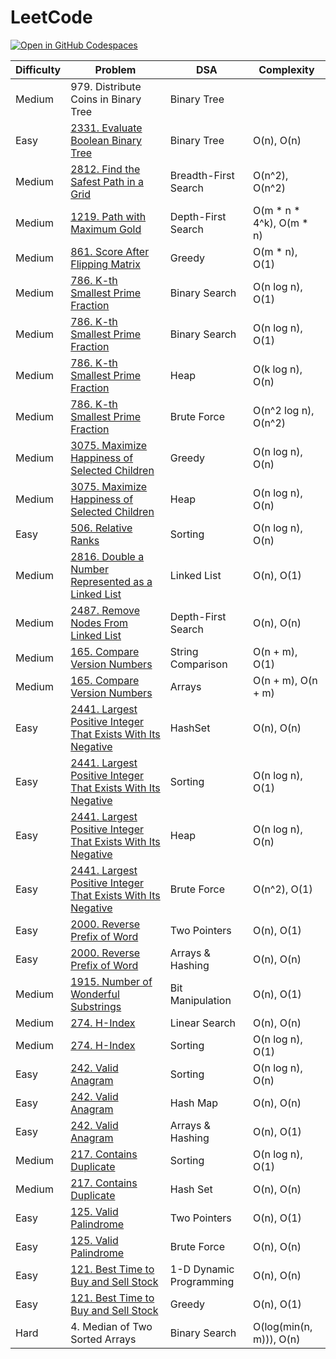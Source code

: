 # LeetCode

[![Open in GitHub Codespaces](https://github.com/codespaces/badge.svg)](https://codespaces.new/datttrian/leetcode)

|Difficulty|Problem                                                                                                                                                                                     |DSA                                           |Complexity                                      |
|----------|--------------------------------------------------------------------------------------------------------------------------------------------------------------------------------------------|----------------------------------------------|------------------------------------------------|
|Medium    |979. Distribute Coins in Binary Tree                                                     |Binary Tree                                   |                                      |
|Easy      |[2331. Evaluate Boolean Binary Tree](https://leetcode.com/problems/evaluate-boolean-binary-tree/solutions/5167681/binary-tree-o-n-o-n/)                                                     |Binary Tree                                   |O(n), O(n)                                      |
|Medium    |[2812. Find the Safest Path in a Grid](https://leetcode.com/problems/find-the-safest-path-in-a-grid/solutions/5163057/breadth-first-search-o-n-2-o-n-2/)                                    |Breadth-First Search                          |O(n^2), O(n^2)                                  |
|Medium    |[1219. Path with Maximum Gold](https://leetcode.com/problems/path-with-maximum-gold/solutions/5158830/depth-first-search-om-n-4k-om-n/)                                                     |Depth-First Search                            |O(m * n * 4^k), O(m * n)                        |
|Medium    |[861. Score After Flipping Matrix](https://leetcode.com/problems/score-after-flipping-matrix/solutions/5154445/greedy-o-m-n-o-1/)                                                           |Greedy                                        |O(m * n), O(1)                                  |
|Medium    |[786. K-th Smallest Prime Fraction](https://leetcode.com/problems/k-th-smallest-prime-fraction/solutions/5141298/binary-search-o-n-log-n-o-1/)                                              |Binary Search                                 |O(n log n), O(1)                                |
|Medium    |[786. K-th Smallest Prime Fraction](https://leetcode.com/problems/k-th-smallest-prime-fraction/solutions/5141298/binary-search-o-n-log-n-o-1/)                                              |Binary Search                                 |O(n log n), O(1)                                |
|Medium    |[786. K-th Smallest Prime Fraction](https://leetcode.com/problems/k-th-smallest-prime-fraction/solutions/5141276/heap-ok-log-n-on/)                                                         |Heap                                          |O(k log n), O(n)                                |
|Medium    |[786. K-th Smallest Prime Fraction](https://leetcode.com/problems/k-th-smallest-prime-fraction/solutions/5141279/brute-force-on2-log-n-on2/)                                                |Brute Force                                   |O(n^2 log n), O(n^2)                            |
|Medium    |[3075. Maximize Happiness of Selected Children](https://leetcode.com/problems/maximize-happiness-of-selected-children/solutions/5137420/greedy-on-log-n-on/)                                |Greedy                                        |O(n log n), O(n)                                |
|Medium    |[3075. Maximize Happiness of Selected Children](https://leetcode.com/problems/maximize-happiness-of-selected-children/solutions/5137428/heap-on-log-n-on/)                                  |Heap                                          |O(n log n), O(n)                                |
|Easy      |[506. Relative Ranks](https://leetcode.com/problems/relative-ranks/solutions/5132329/sorting-o-n-log-n-o-n/)                                                                                |Sorting                                       |O(n log n), O(n)                                |
|Medium    |[2816. Double a Number Represented as a Linked List](https://leetcode.com/problems/double-a-number-represented-as-a-linked-list/solutions/5127516/linked-list-on-o1/)                       |Linked List                                   |O(n), O(1)                                      |
|Medium    |[2487. Remove Nodes From Linked List](https://leetcode.com/problems/remove-nodes-from-linked-list/solutions/5122772/depth-first-search-on-on/)                                              |Depth-First Search                            |O(n), O(n)                                      |
|Medium    |[165. Compare Version Numbers](https://leetcode.com/problems/compare-version-numbers/solutions/5108519/string-comparison-o-n-m-o-1/)                                                        |String Comparison                             |O(n + m), O(1)                                  |
|Medium    |[165. Compare Version Numbers](https://leetcode.com/problems/compare-version-numbers/solutions/5108529/arrays-o-n-m-o-n-m/)                                                                 |Arrays                                        |O(n + m), O(n + m)                              |
|Easy      |[2441. Largest Positive Integer That Exists With Its Negative](https://leetcode.com/problems/largest-positive-integer-that-exists-with-its-negative/solutions/5103782/hashset-on-on/)       |HashSet                                       |O(n), O(n)                                      |
|Easy      |[2441. Largest Positive Integer That Exists With Its Negative](https://leetcode.com/problems/largest-positive-integer-that-exists-with-its-negative/solutions/5103777/sorting-on-log-n-o1/) |Sorting                                       |O(n log n), O(1)                                |
|Easy      |[2441. Largest Positive Integer That Exists With Its Negative](https://leetcode.com/problems/largest-positive-integer-that-exists-with-its-negative/solutions/5103774/heap-on-log-n-on/)    |Heap                                          |O(n log n), O(n)                                |
|Easy      |[2441. Largest Positive Integer That Exists With Its Negative](https://leetcode.com/problems/largest-positive-integer-that-exists-with-its-negative/solutions/5103768/brute-force-on2-o1/)  |Brute Force                                   |O(n^2), O(1)                                    |
|Easy      |[2000. Reverse Prefix of Word](https://leetcode.com/problems/reverse-prefix-of-word/solutions/5098519/two-pointers-on-o1/)                                                                  |Two Pointers                                  |O(n), O(1)                                      |
|Easy      |[2000. Reverse Prefix of Word](https://leetcode.com/problems/reverse-prefix-of-word/solutions/5098484/arrays-hashing-o-n-o-n/)                                                              |Arrays & Hashing                              |O(n), O(n)                                      |
|Medium    |[1915. Number of Wonderful Substrings](https://leetcode.com/problems/number-of-wonderful-substrings/solutions/5093362/bit-manipulation-on-o1/)                                              |Bit Manipulation                              |O(n), O(1)                                      |
|Medium    |[274. H-Index](https://leetcode.com/problems/h-index/solutions/5073130/on-on/)                                                                                                              |Linear Search                                 |O(n), O(n)                                      |
|Medium    |[274. H-Index](https://leetcode.com/problems/h-index/solutions/5073117/on-log-n-o1/)                                                                                                        |Sorting                                       |O(n log n), O(1)                                |
|Easy      |[242. Valid Anagram](https://leetcode.com/problems/valid-anagram/solutions/5069033/on-log-n-on/)                                                                                            |Sorting                                       |O(n log n), O(n)                                |
|Easy      |[242. Valid Anagram](https://leetcode.com/problems/valid-anagram/solutions/5069036/on-on/)                                                                                                  |Hash Map                                      |O(n), O(n)                                      |
|Easy      |[242. Valid Anagram](https://leetcode.com/problems/valid-anagram/solutions/5069127/on-o1/)                                                                                                  |Arrays & Hashing                              |O(n), O(1)                                      |
|Medium    |[217. Contains Duplicate](https://leetcode.com/problems/contains-duplicate/solutions/5064035/on-log-n-o1/)                                                                                  |Sorting                                       |O(n log n), O(1)                                |
|Medium    |[217. Contains Duplicate](https://leetcode.com/problems/contains-duplicate/solutions/5064039/on-on/)                                                                                        |Hash Set                                      |O(n), O(n)                                      |
|Easy      |[125. Valid Palindrome](https://leetcode.com/problems/valid-palindrome/solutions/5077373/on-o1/)                                                                                            |Two Pointers                                  |O(n), O(1)                                      |
|Easy      |[125. Valid Palindrome](https://leetcode.com/problems/valid-palindrome/solutions/5077384/on-on/)                                                                                            |Brute Force                                   |O(n), O(n)                                      |
|Easy      |[121. Best Time to Buy and Sell Stock](https://leetcode.com/problems/best-time-to-buy-and-sell-stock/solutions/5089939/on-on/)                                                              |1-D Dynamic Programming                       |O(n), O(n)                                      |
|Easy      |[121. Best Time to Buy and Sell Stock](https://leetcode.com/problems/best-time-to-buy-and-sell-stock/solutions/5089933/on-o1/)                                                              |Greedy                                        |O(n), O(1)                                      |
|Hard      |4. Median of Two Sorted Arrays                                                                                                                                                              |Binary Search                                 |O(log(min(n, m))), O(n)                         |
